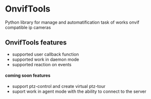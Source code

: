 # OnvifTools
Python library for manage and automatification task of works onvif compatible ip cameras
## OnvifTools features
- supported user callback function
- supported work in daemon mode
- supported reaction on events
#### coming soon features
- support ptz-control and create virtual ptz-tour
- suport work in agent mode with the ability to connect to the server
